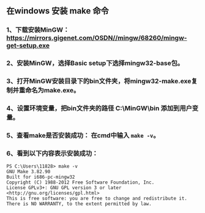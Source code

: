 ## 在windows 安装 make 命令
### 1、下载安装MinGW：https://mirrors.gigenet.com/OSDN//mingw/68260/mingw-get-setup.exe

### 2、安装MinGW，选择Basic setup下选择mingw32-base包。

### 3、打开MinGW安装目录下的bin文件夹，将mingw32-make.exe复制并重命名为make.exe。

### 4、设置环境变量，把bin文件夹的路径 C:\MinGW\bin 添加到用户变量。

### 5、查看make是否安装成功： 在cmd中输入 `make -v`。

### 6、看到以下内容表示安装成功：

```shell
PS C:\Users\11828> make -v
GNU Make 3.82.90
Built for i686-pc-mingw32
Copyright (C) 1988-2012 Free Software Foundation, Inc.
License GPLv3+: GNU GPL version 3 or later <http://gnu.org/licenses/gpl.html>
This is free software: you are free to change and redistribute it.
There is NO WARRANTY, to the extent permitted by law.
```